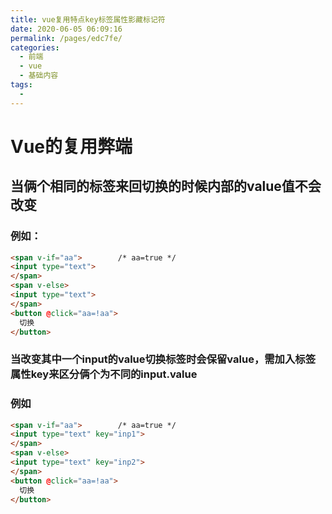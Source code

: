 ```yaml
---
title: vue复用特点key标签属性影藏标记符
date: 2020-06-05 06:09:16
permalink: /pages/edc7fe/
categories:
  - 前端
  - vue
  - 基础内容
tags:
  - 
---
```

# Vue的复用弊端

## 当俩个相同的标签来回切换的时候内部的value值不会改变

### 例如：

```html
<span v-if="aa"> 		/* aa=true */
<input type="text">
</span>
<span v-else>
<input type="text">
</span>
<button @click="aa=!aa">
  切换
</button>

```

### 当改变其中一个input的value切换标签时会保留value，需加入标签属性key来区分俩个为不同的input.value

### 例如

```html
<span v-if="aa"> 		/* aa=true */
<input type="text" key="inp1">
</span>
<span v-else>
<input type="text" key="inp2">
</span>
<button @click="aa=!aa">
  切换
</button>
```

